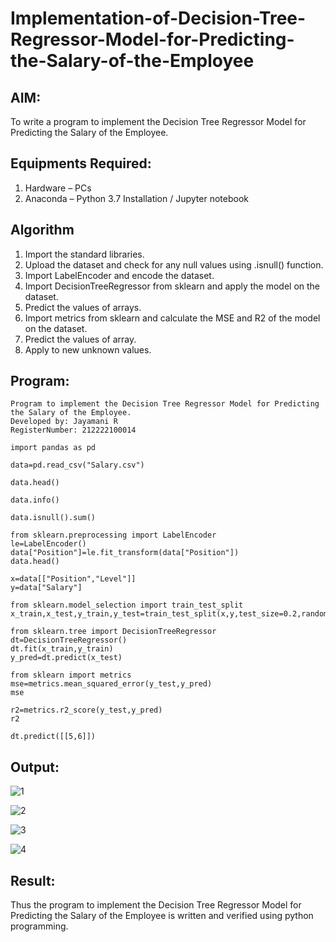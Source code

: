 # Implementation-of-Decision-Tree-Regressor-Model-for-Predicting-the-Salary-of-the-Employee

## AIM:
To write a program to implement the Decision Tree Regressor Model for Predicting the Salary of the Employee.

## Equipments Required:
1. Hardware – PCs
2. Anaconda – Python 3.7 Installation / Jupyter notebook

## Algorithm
1. Import the standard libraries.
2. Upload the dataset and check for any null values using .isnull() function.
3. Import LabelEncoder and encode the dataset.
4. Import DecisionTreeRegressor from sklearn and apply the model on the dataset.
5. Predict the values of arrays.
6. Import metrics from sklearn and calculate the MSE and R2 of the model on the dataset.
7. Predict the values of array.
8. Apply to new unknown values. 

## Program:
```
Program to implement the Decision Tree Regressor Model for Predicting the Salary of the Employee.
Developed by: Jayamani R
RegisterNumber: 212222100014
```
```
import pandas as pd

data=pd.read_csv("Salary.csv")

data.head()

data.info()

data.isnull().sum()

from sklearn.preprocessing import LabelEncoder
le=LabelEncoder()
data["Position"]=le.fit_transform(data["Position"])
data.head()

x=data[["Position","Level"]]
y=data["Salary"]

from sklearn.model_selection import train_test_split
x_train,x_test,y_train,y_test=train_test_split(x,y,test_size=0.2,random_state=2)

from sklearn.tree import DecisionTreeRegressor
dt=DecisionTreeRegressor()
dt.fit(x_train,y_train)
y_pred=dt.predict(x_test)

from sklearn import metrics
mse=metrics.mean_squared_error(y_test,y_pred)
mse

r2=metrics.r2_score(y_test,y_pred)
r2

dt.predict([[5,6]])
```

## Output:
![1](https://github.com/user-attachments/assets/c42033aa-5f5a-47d9-a6d9-ff1de5516c35)

![2](https://github.com/user-attachments/assets/29fb1211-c439-4aea-9170-8ac9c64d73fa)

![3](https://github.com/user-attachments/assets/1e1adcdf-b092-4055-a614-526b0fe3947e)

![4](https://github.com/user-attachments/assets/2f06d749-5d80-4218-8090-a56308e48683)

## Result:
Thus the program to implement the Decision Tree Regressor Model for Predicting the Salary of the Employee is written and verified using python programming.
